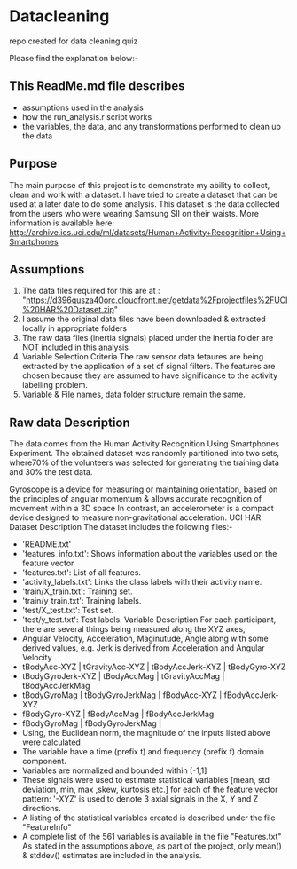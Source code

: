 # Datacleaning
repo created for data cleaning quiz

Please find the explanation below:- 


## This ReadMe.md file describes
- assumptions used in the analysis
- how the run_analysis.r script works
- the variables, the data, and any transformations performed to clean up the data

## Purpose

The main purpose of this project is to demonstrate my ability to collect, clean and work with a dataset. I have tried to create a dataset that can be used at a later date to do some analysis.
This dataset is the data collected from the users who were wearing Samsung SII on their waists. More information is available here:
http://archive.ics.uci.edu/ml/datasets/Human+Activity+Recognition+Using+Smartphones


## Assumptions

01. The data files required for this are at :
"https://d396qusza40orc.cloudfront.net/getdata%2Fprojectfiles%2FUCI%20HAR%20Dataset.zip"
02. I assume the original data files have been downloaded & extracted locally in appropriate
folders
03. The raw data files (inertia signals) placed under the inertia folder are NOT included in
this analysis
04. Variable Selection Criteria
The raw sensor data fetaures are being extracted by the application of a set of signal
filters. The features are chosen because they are assumed to have significance to the
activity labelling problem.
05. Variable & File names, data folder structure remain the same.


## Raw data Description

The data comes from the Human Activity Recognition Using Smartphones Experiment.
The obtained dataset was randomly partitioned into two sets, where70% of the volunteers was
selected for generating the training data and 30% the test data.

Gyroscope is a device for measuring or maintaining orientation, based on the
principles of angular momentum & allows accurate recognition of movement within a 3D space
In contrast, an accelerometer is a compact device designed to measure non-gravitational
acceleration.
UCI HAR Dataset Description
The dataset includes the following files:-
- 'README.txt'
- 'features_info.txt': Shows information about the variables used on the feature vector
- 'features.txt': List of all features.
- 'activity_labels.txt': Links the class labels with their activity name.
- 'train/X_train.txt': Training set.
- 'train/y_train.txt': Training labels.
- 'test/X_test.txt': Test set.
- 'test/y_test.txt': Test labels.
Variable Description
For each participant, there are several things being measured along the XYZ axes,
- Angular Velocity, Acceleration, Maginutude, Angle along with some derived values,
e.g. Jerk is derived from Acceleration and Angular Velocity
- tBodyAcc-XYZ | tGravityAcc-XYZ | tBodyAccJerk-XYZ | tBodyGyro-XYZ
- tBodyGyroJerk-XYZ | tBodyAccMag | tGravityAccMag | tBodyAccJerkMag
- tBodyGyroMag | tBodyGyroJerkMag | fBodyAcc-XYZ | fBodyAccJerk-XYZ
- fBodyGyro-XYZ | fBodyAccMag | fBodyAccJerkMag
- fBodyGyroMag | fBodyGyroJerkMag |
- Using, the Euclidean norm, the magnitude of the inputs listed above were calculated
- The variable have a time (prefix t) and frequency (prefix f) domain component.
- Variables are normalized and bounded within [-1,1]
- These signals were used to estimate statistical variables [mean, std deviation, min, max
,skew, kurtosis etc.] for each of the feature vector pattern: '-XYZ' is used to denote 3
axial signals in the X, Y and Z directions.
- A listing of the statistical variables created is described under the file "FeatureInfo"
- A complete list of the 561 variables is available in the file "Features.txt"
As stated in the assumptions above, as part of the project, only mean() & stddev() estimates
are included in the analysis.

